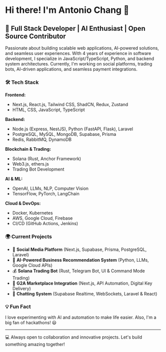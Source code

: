 # Hi there! I'm Antonio Chang 👋

## 🚀 Full Stack Developer | AI Enthusiast | Open Source Contributor

Passionate about building scalable web applications, AI-powered solutions, and seamless user experiences. With 4 years of experience in software development, I specialize in JavaScript/TypeScript, Python, and backend system architectures. Currently, I'm working on social platforms, trading bots, AI-driven applications, and seamless payment integrations.

### 🛠️ Tech Stack

**Frontend:**
- Next.js, React.js, Tailwind CSS, ShadCN, Redux, Zustand
- HTML, CSS, JavaScript, TypeScript

**Backend:**
- Node.js (Express, NestJS), Python (FastAPI, Flask), Laravel
- PostgreSQL, MySQL, MongoDB, Supabase, Prisma
- Redis, RabbitMQ, DynamoDB

**Blockchain & Trading:**
- Solana (Rust, Anchor Framework)
- Web3.js, ethers.js
- Trading Bot Development

**AI & ML:**
- OpenAI, LLMs, NLP, Computer Vision
- TensorFlow, PyTorch, LangChain

**Cloud & DevOps:**
- Docker, Kubernetes
- AWS, Google Cloud, Firebase
- CI/CD (GitHub Actions, Jenkins)

### 🌍 Current Projects

- 🚀 **Social Media Platform** (Next.js, Supabase, Prisma, PostgreSQL, Laravel)
- 🤖 **AI-Powered Business Recommendation System** (Python, LLMs, Google Cloud APIs)
- 💰 **Solana Trading Bot** (Rust, Telegram Bot, UI & Command Mode Trading)
- 🔗 **G2A Marketplace Integration** (Next.js, API Automation, Digital Key Delivery)
- 💬 **Chatting System** (Supabase Realtime, WebSockets, Laravel & React)


### 💡 Fun Fact
I love experimenting with AI and automation to make life easier. Also, I'm a big fan of hackathons! 😃

---
💻 Always open to collaboration and innovative projects. Let's build something amazing together!
